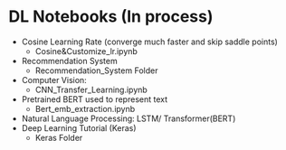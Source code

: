 # DL Notebooks (In process)
- Cosine Learning Rate (converge much faster and skip saddle points)
  - Cosine&Customize_lr.ipynb
- Recommendation System
  - Recommendation_System Folder
- Computer Vision: 
  - CNN_Transfer_Learning.ipynb
- Pretrained BERT used to represent text
  - Bert_emb_extraction.ipynb 
- Natural Language Processing: LSTM/ Transformer(BERT)
- Deep Learning Tutorial (Keras)
  - Keras Folder 
